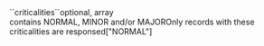 <tr><td>``criticalities``</td><td>optional, array<br/>contains NORMAL, MINOR and/or MAJOR</td><td>Only records with these criticalities are responsed</td><td>["NORMAL"]</td><td></td></tr>
